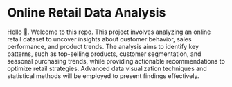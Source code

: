 # Online Retail Data Analysis
Hello :wave:. Welcome to this repo. This project involves analyzing an online retail dataset to uncover insights about customer behavior, sales performance, and product trends. The analysis aims to identify key patterns, such as top-selling products, customer segmentation, and seasonal purchasing trends, while providing actionable recommendations to optimize retail strategies. Advanced data visualization techniques and statistical methods will be employed to present findings effectively.
